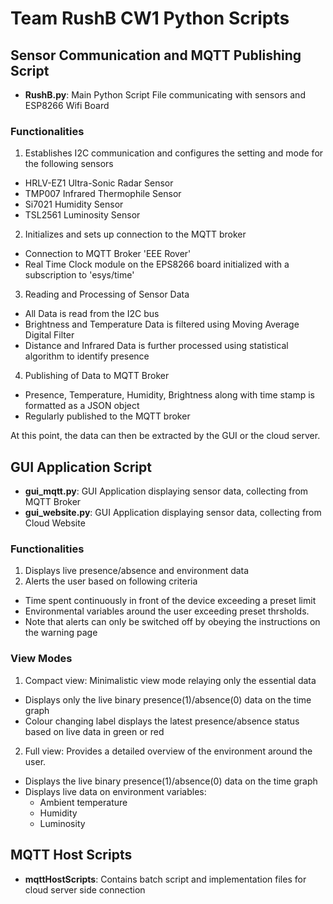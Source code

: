 # Team RushB CW1 Python Scripts

## Sensor Communication and MQTT Publishing Script

- **RushB.py**: Main Python Script File communicating with sensors and ESP8266 Wifi Board 

### Functionalities 

1. Establishes I2C communication and configures the setting and mode for the following sensors 
 + HRLV-EZ1 Ultra-Sonic Radar Sensor
 + TMP007 Infrared Thermophile Sensor
 + Si7021 Humidity Sensor
 + TSL2561 Luminosity Sensor

2. Initializes and sets up connection to the MQTT broker 
 + Connection to MQTT Broker 'EEE Rover'
 + Real Time Clock module on the EPS8266 board initialized with a subscription to 'esys/time'

3. Reading and Processing of Sensor Data 
 + All Data is read from the I2C bus 
 + Brightness and Temperature Data is filtered using Moving Average Digital Filter 
 + Distance and Infrared Data is further processed using statistical algorithm to identify presence

4. Publishing of Data to MQTT Broker
 + Presence, Temperature, Humidity, Brightness along with time stamp is formatted as a JSON object
 + Regularly published to the MQTT broker

At this point, the data can then be extracted by the GUI or the cloud server. 

## GUI Application Script

- **gui_mqtt.py**: GUI Application displaying sensor data, collecting from MQTT Broker 
- **gui_website.py**: GUI Application displaying sensor data, collecting from Cloud Website

### Functionalities

1. Displays live presence/absence and environment data
2. Alerts the user based on following criteria
 + Time spent continuously in front of the device exceeding a preset limit
 + Environmental variables around the user exceeding preset thrsholds.
 + Note that alerts can only be switched off by obeying the instructions on the warning page
 
### View Modes

1. Compact view: Minimalistic view mode relaying only the essential data
 + Displays only the live binary presence(1)/absence(0) data on the time graph 
 + Colour changing label displays the latest presence/absence status based on live data in green or red
2. Full view: Provides a detailed overview of the environment around the user.
 + Displays the live binary presence(1)/absence(0) data on the time graph
 + Displays live data on environment variables:
    + Ambient temperature
     + Humidity
      + Luminosity

## MQTT Host Scripts

- **mqttHostScripts**: Contains batch script and implementation files for cloud server side connection

